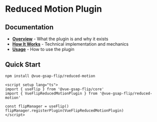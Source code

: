 # Reduced Motion Plugin

## Documentation

- **[Overview](./overview.md)** - What the plugin is and why it exists
- **[How It Works](./how-it-works.md)** - Technical implementation and mechanics
- **[Usage](./usage.md)** - How to use the plugin

## Quick Start

```bash
npm install @vue-gsap-flip/reduced-motion
```

```vue
<script setup lang="ts">
import { useFlip } from '@vue-gsap-flip/core'
import { VueFlipReducedMotionPlugin } from '@vue-gsap-flip/reduced-motion'

const flipManager = useFlip()
flipManager.registerPlugin(VueFlipReducedMotionPlugin)
</script>
```

